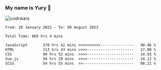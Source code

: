 ### My name is Yury 👋 
![codrwars](https://www.codewars.com/users/litury/badges/micro) 


<!--START_SECTION:waka-->

```txt
From: 28 January 2022 - To: 09 August 2023

Total Time: 669 hrs 4 mins

JavaScript       270 hrs 42 mins >>>>>>>>>>---------------   40.46 %
HTML             113 hrs 43 mins >>>>---------------------   17.00 %
CSS              99 hrs 52 mins  >>>>---------------------   14.93 %
Vue.js           94 hrs 28 mins  >>>>---------------------   14.12 %
SCSS             54 hrs 55 mins  >>-----------------------   08.21 %
```

<!--END_SECTION:waka-->

